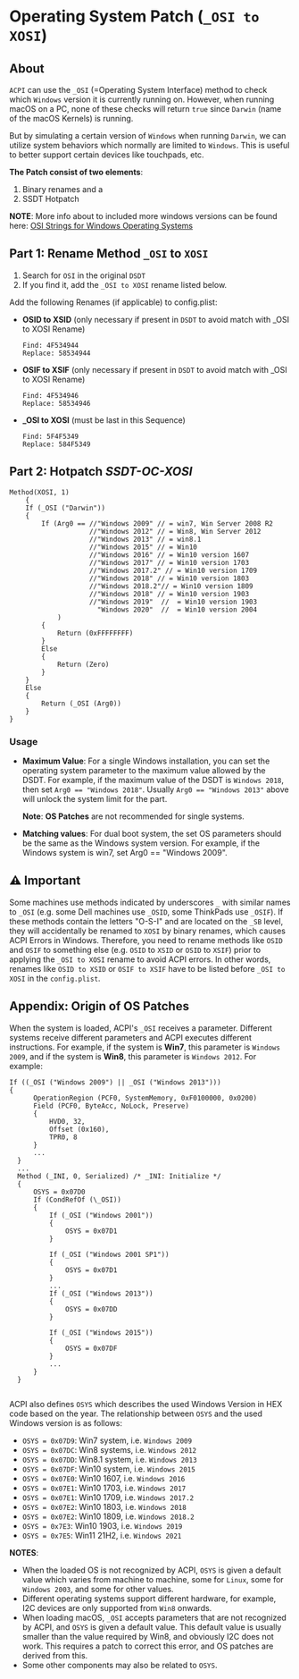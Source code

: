 # Operating System Patch (`_OSI to XOSI`) 

## About

`ACPI` can use the `_OSI` (=Operating System Interface) method to check which `Windows` version it is currently running on. However, when running macOS on a PC, none of these checks will return `true` since `Darwin` (name of the macOS Kernels) is running.

But by simulating a certain version of `Windows` when running `Darwin`, we can utilize system behaviors which normally are limited to  `Windows`. This is useful to better support certain devices like touchpads, etc.

**The Patch consist of two elements**: 

1. Binary renames and a
2. SSDT Hotpatch

**NOTE**: More info about to included more windows versions can be found here: [OSI Strings for Windows Operating Systems](https://docs.microsoft.com/en-us/windows-hardware/drivers/acpi/winacpi-osi#_osi-strings-for-windows-operating-systems) 

## Part 1: Rename Method `_OSI` to `XOSI` 

1. Search for `OSI` in the original `DSDT` 
2. If you find it, add the `_OSI to XOSI` rename listed below.

Add the following Renames (if applicable) to config.plist:

- **OSID to XSID** (only necessary if present in `DSDT` to avoid match with _OSI to XOSI Rename)
 
  ```text
  Find: 4F534944
  Replace: 58534944
  ```
- **OSIF to XSIF** (only necessary if present in `DSDT` to avoid match with _OSI to XOSI Rename)

  ```text
  Find: 4F534946
  Replace: 58534946
  ```
- **_OSI to XOSI** (must be last in this Sequence)

  ```text
  Find: 5F4F5349
  Replace: 584F5349
  ```
  
## Part 2: Hotpatch ***SSDT-OC-XOSI***

```asl
Method(XOSI, 1)
	{
    If (_OSI ("Darwin"))
    {
        If (Arg0 == //"Windows 2009" // = win7, Win Server 2008 R2
                    //"Windows 2012" // = Win8, Win Server 2012
                    //"Windows 2013" // = win8.1
                    //"Windows 2015" // = Win10
                    //"Windows 2016" // = Win10 version 1607
                    //"Windows 2017" // = Win10 version 1703
                    //"Windows 2017.2" // = Win10 version 1709
                    //"Windows 2018" // = Win10 version 1803
                    //"Windows 2018.2"// = Win10 version 1809
                    //"Windows 2018" // = Win10 version 1903
                    //"Windows 2019"  //  = Win10 version 1903
                      "Windows 2020"  //  = Win10 version 2004
            )
        {
            Return (0xFFFFFFFF)
        }
        Else
        {
            Return (Zero)
        }
    }
    Else
    {
        Return (_OSI (Arg0))
    }
}
```

### Usage

- **Maximum Value**: For a single Windows installation, you can set the operating system parameter to the maximum value allowed by the DSDT. For example, if the maximum value of the DSDT is `Windows 2018`, then set `Arg0 == "Windows 2018"`. Usually `Arg0 == "Windows 2013"` above will unlock the system limit for the part.

  **Note**: **OS Patches** are not recommended for single systems.

- **Matching values**: For dual boot system, the set OS parameters should be the same as the Windows system version. For example, if the Windows system is win7, set Arg0 == "Windows 2009".

## ⚠️ Important
Some machines use methods indicated by underscores `_` with similar names to `_OSI` (e.g. some Dell machines use `_OSID`, some ThinkPads use `_OSIF`). If these methods contain the letters "O-S-I" and are located on the `_SB` level, they will accidentally be renamed to `XOSI` by binary renames, which causes ACPI Errors in Windows. Therefore, you need to rename methods like `OSID` and `OSIF` to something else (e.g. `OSID` to `XSID` or `OSID` to `XSIF`) prior to applying the `_OSI to XOSI` rename to avoid ACPI errors. In other words, renames like `OSID to XSID` or `OSIF to XSIF` have to be listed before `_OSI to XOSI` in the `config.plist`.

## Appendix: Origin of OS Patches
When the system is loaded, ACPI's `_OSI` receives a parameter. Different systems receive different parameters and ACPI executes different instructions. For example, if the system is **Win7**, this parameter is `Windows 2009`, and if the system is **Win8**, this parameter is `Windows 2012`. For example:

```asl
If ((_OSI ("Windows 2009") || _OSI ("Windows 2013")))
{
      OperationRegion (PCF0, SystemMemory, 0xF0100000, 0x0200)
      Field (PCF0, ByteAcc, NoLock, Preserve)
      {
          HVD0, 32,
          Offset (0x160),
          TPR0, 8
      }
      ...
  }
  ...
  Method (_INI, 0, Serialized) /* _INI: Initialize */
  {
      OSYS = 0x07D0
      If (CondRefOf (\_OSI))
      {
          If (_OSI ("Windows 2001"))
          {
              OSYS = 0x07D1
          }

          If (_OSI ("Windows 2001 SP1"))
          {
              OSYS = 0x07D1
          }
          ...
          If (_OSI ("Windows 2013"))
          {
              OSYS = 0x07DD
          }

          If (_OSI ("Windows 2015"))
          {
              OSYS = 0x07DF
          }
          ...
      }
  }
  
```
ACPI also defines `OSYS` which describes the used Windows Version in HEX code based on the year. The relationship between `OSYS` and the used Windows version is as follows:
  - `OSYS = 0x07D9`: Win7 system, i.e. `Windows 2009`</br>
  - `OSYS = 0x07DC`: Win8 systems, i.e. `Windows 2012`</br>
  - `OSYS = 0x07DD`: Win8.1 system, i.e. `Windows 2013`</br>
  - `OSYS = 0x07DF`: Win10 system, i.e. `Windows 2015`</br>
  - `OSYS = 0x07E0`: Win10 1607, i.e. `Windows 2016`</br>
  - `OSYS = 0x07E1`: Win10 1703, i.e. `Windows 2017`</br>
  - `OSYS = 0x07E1`: Win10 1709, i.e. `Windows 2017.2`</br>
  - `OSYS = 0x07E2`: Win10 1803, i.e. `Windows 2018`</br>
  - `OSYS = 0x07E2`: Win10 1809, i.e. `Windows 2018.2`</br>
  - `OSYS = 0x7E3`: Win10 1903, i.e. `Windows 2019`</br>
  - `OSYS = 0x7E5`: Win11 21H2, i.e. `Windows 2021`</br>

**NOTES**:

- When the loaded OS is not recognized by ACPI, `OSYS` is given a default value which varies from machine to machine, some for `Linux`, some for `Windows 2003`, and some for other values.
- Different operating systems support different hardware, for example, I2C devices are only supported from `Win8` onwards.
- When loading macOS, `_OSI` accepts parameters that are not recognized by ACPI, and `OSYS` is given a default value. This default value is usually smaller than the value required by Win8, and obviously I2C does not work. This requires a patch to correct this error, and OS patches are derived from this.
- Some other components may also be related to `OSYS`.
